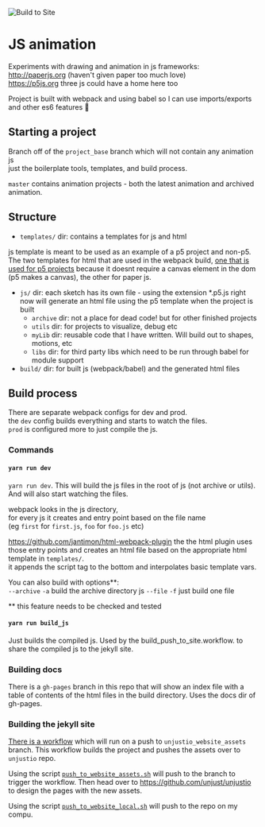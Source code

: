 ![Build to Site](https://github.com/unjust/jsAnimation/workflows/Build%20to%20Site/badge.svg)
  
# JS animation

Experiments with drawing and animation in js frameworks:  
http://paperjs.org (haven't given paper too much love)  
https://p5js.org
three js could have a home here too

Project is built with webpack and using babel so I can use imports/exports and other es6 features 🎉

## Starting a project

Branch off of the `project_base` branch which will not contain any animation js  
just the boilerplate tools, templates, and build process.

`master` contains animation projects - both the latest animation and archived animation.

## Structure

- `templates/` dir: 
contains a templates for js and html

js template is meant to be used as an example of a p5 project and non-p5. 
The two templates for html that are used in the webpack build, [one that is used for p5 projects](https://github.com/unjust/jsAnimation/blob/master/templates/template_p5.html) because it doesnt require a canvas element in the dom (p5 makes a canvas), the other for paper js.

- `js/` dir: each sketch has its own file - using the extension \*.p5.js right now will generate an html file using the p5 template when the project is built
  - `archive` dir: not a place for dead code! but for other finished projects
  - `utils` dir: for projects to visualize, debug etc
  - `myLib` dir: reusable code that I have written. Will build out to shapes, motions, etc
  - `libs` dir: for third party libs which need to be run through babel for module support
- `build/` dir: for built js (webpack/babel) and the generated html files

## Build process

There are separate webpack configs for dev and prod.  
the `dev` config builds everything and starts to watch the files.  
`prod` is configured more to just compile the js.  

### Commands

#### `yarn run dev`

`yarn run dev`. 
This will build the js files in the root of js (not archive or utils).
And will also start watching the files.

webpack looks in the js directory,  
for every js it creates and entry point based on the file name  
(eg `first` for `first.js`, `foo` for `foo.js` etc) 

https://github.com/jantimon/html-webpack-plugin 
the the html plugin uses those entry points and creates an html file based on the appropriate html template in `templates/`.     
it appends the script tag to the bottom and interpolates basic template vars.

You can also build with options**:  
  `--archive` `-a` build the archive directory js 
  `--file` `-f` just build one file 

** this feature needs to be checked and tested

#### `yarn run build_js`

Just builds the compiled js. 
Used by the build_push_to_site.workflow. 
to share the compiled js to the jekyll site.  

### Building docs 

There is a `gh-pages` branch in this repo that will show an index file with a table of contents of the html files in the build directory.
Uses the docs dir of gh-pages.

### Building the jekyll site

[There is a workflow](https://github.com/unjust/jsAnimation/blob/master/.github/workflows/build_push_to_site.yml) which will run on a push to  `unjustio_website_assets` branch. This workflow builds the project and pushes the assets over to `unjustio` repo.

Using the script [`push_to_website_assets.sh`](https://github.com/unjust/jsAnimation/blob/master/push_to_website_assets.sh) will push to the 
branch to trigger the workflow.
Then head over to https://github.com/unjust/unjustio to design the pages with the new assets.

Using the script [`push_to_website_local.sh`](https://github.com/unjust/jsAnimation/blob/master/push_to_website_local.sh) will push to the 
repo on my compu.

